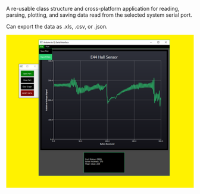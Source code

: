 A re-usable class structure and cross-platform application for reading, parsing, plotting, and saving data read from the selected system serial port. 

Can export the data as .xls, .csv, or .json. 

<p align="center">
<img src="https://raw.githubusercontent.com/NickJoannette/PortSuite/master/images/PortSuite_alt_layout.PNG">
  </p>
